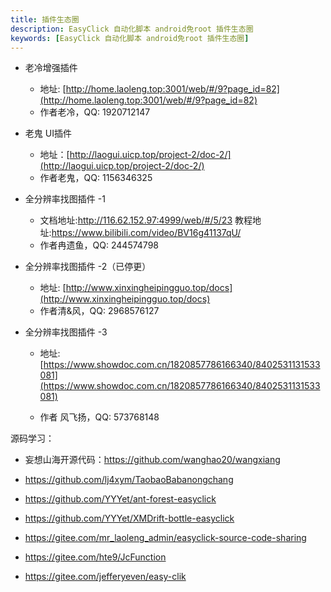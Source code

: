 ```yaml
---
title: 插件生态圈
description: EasyClick 自动化脚本 android免root 插件生态圈
keywords: [EasyClick 自动化脚本 android免root 插件生态圈]
---
```


- 老冷增强插件
  - 地址: [http://home.laoleng.top:3001/web/#/9?page_id=82](http://home.laoleng.top:3001/web/#/9?page_id=82)
  - 作者老冷，QQ: 1920712147

- 老鬼 UI插件
  - 地址：[http://laogui.uicp.top/project-2/doc-2/](http://laogui.uicp.top/project-2/doc-2/)
  - 作者老鬼，QQ: 1156346325



- 全分辨率找图插件 -1
  - 文档地址:http://116.62.152.97:4999/web/#/5/23
    教程地址:https://www.bilibili.com/video/BV16g41137qU/
  - 作者冉遗鱼，QQ: 244574798



- 全分辨率找图插件 -2（已停更）
  - 地址: [http://www.xinxingheipingguo.top/docs](http://www.xinxingheipingguo.top/docs)
  - 作者清&风，QQ: 2968576127

- 全分辨率找图插件 -3 

  - 地址: [https://www.showdoc.com.cn/1820857786166340/8402531131533081](https://www.showdoc.com.cn/1820857786166340/8402531131533081)

  - 作者 风飞扬，QQ: 573768148



源码学习：

- 妄想山海开源代码：https://github.com/wanghao20/wangxiang

- https://github.com/lj4xym/TaobaoBabanongchang
- https://github.com/YYYet/ant-forest-easyclick
- https://github.com/YYYet/XMDrift-bottle-easyclick
- https://gitee.com/mr_laoleng_admin/easyclick-source-code-sharing
- https://gitee.com/hte9/JcFunction
- https://gitee.com/jefferyeven/easy-clik
